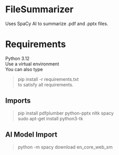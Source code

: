# FileSummarizer
Uses SpaCy AI to summarize .pdf and .pptx files.

# Requirements
Python 3.12 <br>
Use a virtual environment <br>
You can also type <br>
> pip install -r requirements.txt <br>
to satisfy all requirements.

## Imports
> pip install pdfplumber python-pptx nltk spacy <br>
> sudo apt-get install python3-tk

## AI Model Import
> python -m spacy download en_core_web_sm
